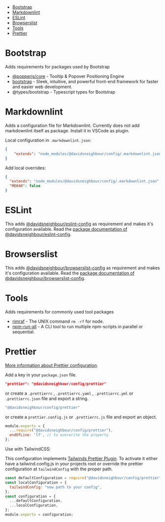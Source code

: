 - [Bootstrap](#bootstrap)
- [Markdownlint](#markdownlint)
- [ESLint](#eslint)
- [Browserslist](#browserslist)
- [Tools](#tools)
- [Prettier](#prettier)

# Bootstrap

Adds requirements for packages used by Bootstrap

- [@popperjs/core](https://www.npmjs.com/package/@popperjs/core) - Tooltip & Popover Positioning Engine
- [bootstrap](https://www.npmjs.com/package/bootstrap) - Sleek, intuitive, and powerful front-end framework for faster and easier web development.
- @types/bootstrap - Typescript types for Bootstrap

# Markdownlint

Adds a configuration file for Markdownlint.
Currently does not add markdownlint itself as package. Install it in VSCode as plugin.

Local configuration in `.markdownlint.json`:

```json
{
    "extends": "node_modules/@davidsneighbour/config/.markdownlint.json"
}
```

Add local overrides:

```json
{
  "extends": "node_modules/@davidsneighbour/config/.markdownlint.json",
  "MD040": false
}
```

# ESLint

This adds [@davidsneighbour/eslint-config](https://github.com/davidsneighbour/configurations/tree/main/packages/eslint-config) as requirement and makes it's configuration available. Read the [package documentation of @davidsneighbour/eslint-config](https://github.com/davidsneighbour/configurations/tree/main/packages/eslint-config).

# Browserslist

This adds [@davidsneighbour/browserslist-config](https://github.com/davidsneighbour/configurations/tree/main/packages/browserslist-config) as requirement and makes it's configuration available. Read the [package documentation of @davidsneighbour/browserslist-config](https://github.com/davidsneighbour/configurations/tree/main/packages/browserslist-config).

# Tools

Adds requirements for commonly used tool packages

- [rimraf](https://www.npmjs.com/package/rimraf) - The UNIX command `rm -rf` for node.
- [npm-run-all](https://www.npmjs.com/package/npm-run-all) - A CLI tool to run multiple npm-scripts in parallel or sequential.

# Prettier

[More information about Prettier configuration](https://prettier.io/docs/en/options.html).

Add a key in your `package.json` file.

```json
"prettier": "@davidsneighbour/config/prettier"
```

or create a `.prettierrc` , `.prettierrc.yaml` , `.prettierrc.yml` or `.prettierrc.json` file and export a string.

```yaml
"@davidsneighbour/config/prettier"
```

or create a `prettier.config.js` or `.prettierrc.js` file and export an object.

```js
module.exports = {
  ...require("@davidsneighbour/config/prettier"),
  endOfLine: 'lf', // to overwrite the property
};
```

Use with TailwindCSS:

This configuration implements [Tailwinds Prettier Plugin](https://github.com/tailwindlabs/prettier-plugin-tailwindcss). To activate it either have a tailwind.config.js in your projects root or override the prettier configuration at `tailwindConfig` with the proper path.

```js
const defaultConfiguration = require("@davidsneighbour/config/prettier");
const localConfiguration = {
  tailwindConfig: "new path to your config",
};
const configuration = {
  ...defaultConfiguration,
  ...localConfiguration,
};
module.exports = configuration;
```
